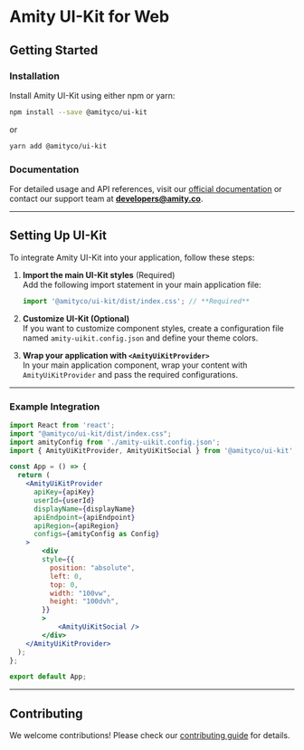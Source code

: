 # Amity UI-Kit for Web

## Getting Started

### Installation

Install Amity UI-Kit using either npm or yarn:

```sh
npm install --save @amityco/ui-kit
```

or

```sh
yarn add @amityco/ui-kit
```

### Documentation

For detailed usage and API references, visit our [official documentation](https://docs.amity.co) or contact our support team at **developers@amity.co**.

---

## Setting Up UI-Kit

To integrate Amity UI-Kit into your application, follow these steps:

1. **Import the main UI-Kit styles** (Required)  
   Add the following import statement in your main application file:

   ```js
   import '@amityco/ui-kit/dist/index.css'; // **Required**
   ```

2. **Customize UI-Kit (Optional)**  
   If you want to customize component styles, create a configuration file named `amity-uikit.config.json` and define your theme colors.

3. **Wrap your application with `<AmityUiKitProvider>`**  
   In your main application component, wrap your content with `AmityUiKitProvider` and pass the required configurations.

---

### Example Integration

```jsx
import React from 'react';
import "@amityco/ui-kit/dist/index.css";
import amityConfig from './amity-uikit.config.json';
import { AmityUiKitProvider, AmityUiKitSocial } from '@amityco/ui-kit';

const App = () => {
  return (
    <AmityUiKitProvider
      apiKey={apiKey}
      userId={userId}
      displayName={displayName}
      apiEndpoint={apiEndpoint}
      apiRegion={apiRegion}
      configs={amityConfig as Config}
    >
        <div
        style={{
          position: "absolute",
          left: 0,
          top: 0,
          width: "100vw",
          height: "100dvh",
        }}
        >
            <AmityUiKitSocial />
        </div>
    </AmityUiKitProvider>
  );
};

export default App;
```

---

## Contributing

We welcome contributions! Please check our [contributing guide](https://github.com/EkoCommunications/AmityUiKitWeb/blob/develop/CONTRIBUTING.md) for details.
